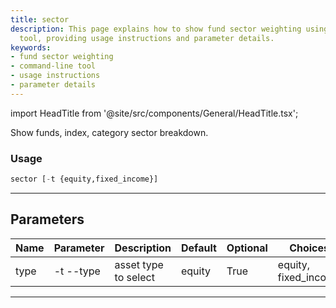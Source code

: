 ```yaml
---
title: sector
description: This page explains how to show fund sector weighting using a command-line
  tool, providing usage instructions and parameter details.
keywords:
- fund sector weighting
- command-line tool
- usage instructions
- parameter details
---
```


import HeadTitle from '@site/src/components/General/HeadTitle.tsx';

<HeadTitle title="funds /sector - Reference | OpenBB Terminal Docs" />

Show funds, index, category sector breakdown.

### Usage

```python wordwrap
sector [-t {equity,fixed_income}]
```

---

## Parameters

| Name | Parameter | Description | Default | Optional | Choices |
| ---- | --------- | ----------- | ------- | -------- | ------- |
| type | -t  --type | asset type to select | equity | True | equity, fixed_income |

---
